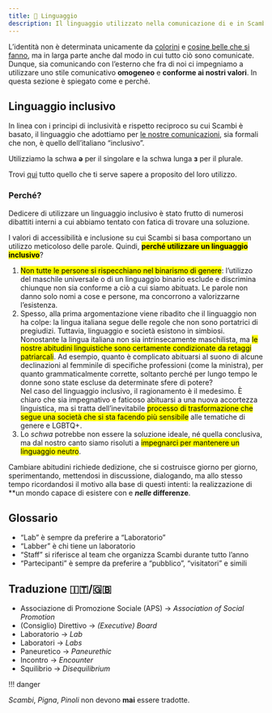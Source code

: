 ```yaml
---
title: 🤌 Linguaggio
description: Il linguaggio utilizzato nella comunicazione di e in Scambi
---
```

L’identità non è determinata unicamente da [colorini](../design/color-palette.md) e [cosine belle che si fanno](../format/), ma in larga parte anche dal modo in cui tutto ciò sono comunicate. Dunque, sia comunicando con l’esterno che fra di noi ci impegniamo a utilizzare uno stile comunicativo **omogeneo** e **conforme ai nostri valori**. In questa sezione è spiegato come e perché.

## Linguaggio inclusivo

In linea con i principi di inclusività e rispetto reciproco su cui Scambi è basato, il linguaggio che adottiamo per [le nostre comunicazioni](./), sia formali che non, è quello dell’italiano “inclusivo”.

Utilizziamo la schwa **ǝ** per il singolare e la schwa lunga **з** per il plurale.

Trovi [qui](https://italianoinclusivo.it/scrittura/) tutto quello che ti serve sapere a proposito del loro utilizzo.

### Perché?

Dedicere di utilizzare un linguaggio inclusivo è stato frutto di numerosi dibattiti interni a cui abbiamo tentato con fatica di trovare una soluzione.

I valori di accessibilità e inclusione su cui Scambi si basa comportano un utilizzo meticoloso delle parole. Quindi, <mark>**perché utilizzare un linguaggio inclusivo**</mark>?

1. <mark>Non tutte le persone si rispecchiano nel binarismo di genere</mark>: l’utilizzo del maschile universale o di un linguaggio binario esclude e discrimina chiunque non sia conforme a ciò a cui siamo abituatз. Le parole non danno solo nomi a cose e persone, ma concorrono a valorizzarne l’esistenza.
2. Spesso, alla prima argomentazione viene ribadito che il linguaggio non ha colpe: la lingua italiana segue delle regole che non sono portatrici di pregiudizi. Tuttavia, linguaggio e società esistono in simbiosi. Nonostante la lingua italiana non sia intrinsecamente maschilista, ma <mark>le nostre abitudini linguistiche sono certamente condizionate da retaggi patriarcali</mark>. Ad esempio, quanto è complicato abituarsi al suono di alcune declinazioni al femminile di specifiche professioni (come la ministra), per quanto grammaticalmente corrette, soltanto perché per lungo tempo le donne sono state escluse da determinate sfere di potere?  
   Nel caso del linguaggio inclusivo, il ragionamento è il medesimo. È chiaro che sia impegnativo e faticoso abituarsi a una nuova accortezza linguistica, ma si tratta dell’inevitabile <mark>processo di trasformazione che segue una società che si sta facendo più sensibile</mark> alle tematiche di genere e LGBTQ+.
3. Lo _schwa_ potrebbe non essere la soluzione ideale, né quella conclusiva, ma dal nostro canto siamo risoluti a <mark>impegnarci per mantenere un linguaggio neutro</mark>.

Cambiare abitudini richiede dedizione, che si costruisce giorno per giorno, sperimentando, mettendosi in discussione, dialogando, ma allo stesso tempo ricordandosi il motivo alla base di questi intenti: la realizzazione di **un mondo capace di esistere con e **_nelle_ differenze**.

## Glossario

* “Lab” è sempre da preferire a “Laboratorio”
* “Labber” è chi tiene un laboratorio
* “Staff” si riferisce al team che organizza Scambi durante tutto l’anno
* “Partecipanti” è sempre da preferire a “pubblico”, “visitatori” e simili

## Traduzione 🇮🇹/🇬🇧

* Associazione di Promozione Sociale (APS) -> _Association of Social Promotion_
* (Consiglio) Direttivo -> _(Executive) Board_
* Laboratorio -> _Lab_
* Laboratori -> _Labs_
* Paneuretico -> _Paneurethic_
* Incontro -> _Encounter_
* Squilibrio -> _Disequilibrium_

!!! danger
	
_Scambi_, _Pigna_, _Pinoli_ non devono **mai** essere tradotte.

